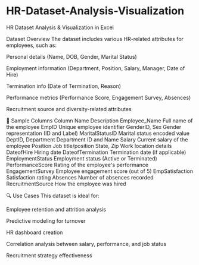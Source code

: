 # HR-Dataset-Analysis-Visualization
HR Dataset  Analysis &amp; Visualization in Excel

Dataset Overview
The dataset includes various HR-related attributes for employees, such as:

Personal details (Name, DOB, Gender, Marital Status)

Employment information (Department, Position, Salary, Manager, Date of Hire)

Termination info (Date of Termination, Reason)

Performance metrics (Performance Score, Engagement Survey, Absences)

Recruitment source and diversity-related attributes

📁 Sample Columns
Column Name	Description
Employee_Name	Full name of the employee
EmpID	Unique employee identifier
GenderID, Sex	Gender representation (ID and Label)
MaritalStatusID	Marital status encoded value
DeptID, Department	Department ID and Name
Salary	Current salary of the employee
Position	Job title/position
State, Zip	Work location details
DateofHire	Hiring date
DateofTermination	Termination date (if applicable)
EmploymentStatus	Employment status (Active or Terminated)
PerformanceScore	Rating of the employee's performance
EngagementSurvey	Employee engagement score (out of 5)
EmpSatisfaction	Satisfaction rating
Absences	Number of absences recorded
RecruitmentSource	How the employee was hired

🔍 Use Cases
This dataset is ideal for:

Employee retention and attrition analysis

Predictive modeling for turnover

HR dashboard creation

Correlation analysis between salary, performance, and job status

Recruitment strategy effectiveness

